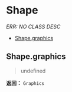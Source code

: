# Shape

*ERR: NO CLASS DESC*

- [Shape.graphics](#Shape.graphics)

## Shape.graphics

> undefined

**返回：** `Graphics`

